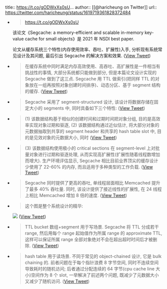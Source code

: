 title:: https://t.co/gODWxXs0sU...
author:: [[@haricheung on Twitter]]
url:: https://twitter.com/haricheung/status/1619719361828372484

- > https://t.co/gODWxXs0sU
  
  该论文《Segcache: a memory-efficient and scalable in-memory key-value cache for small objects》是 2021 年 NSDI best paper. 
  
  论文从缓存系统三个特性(内存使用效率、吞吐、扩展性)入手, 分析现有系统常见设计及其问题, 最后引出 Segcache 的解决方案和效果. ([View Tweet](https://twitter.com/haricheung/status/1619719361828372484))
- > 在缓存系统中同时满足内存高效使用、高吞吐、高扩展性是一件相当有挑战性的事情, 大部分系统都只能做到部分, 但是本篇论文设计实现的 Segcache 做到了这三点. Segcache 用 TTL 做索引(把同样 TTL 的对象放在一组再按照对象创建时间排序)、动态分区、基于 segment 结构的缓存. ([View Tweet](https://twitter.com/haricheung/status/1619719421089710080))
- > Segcache 采用了 segment-structured 设计, 该设计将数据存储在固定大小的 segments 中, 同时具备如下三个特性: ([View Tweet](https://twitter.com/haricheung/status/1619719718797201410))
- > (1) 该数据结构基于相似的创建时间和过期时间把对象分组, 目的是高效率实现对象过期和驱逐, (2) 该数据结构通过近似估计, 将大部分对象的元数据抽取到共享的 segment header 和共享的 hash table slot 中, 目的是见效对象的元数据大小, 同时 ([View Tweet](https://twitter.com/haricheung/status/1619719772710772736))
- > (3) 该数据结构使用极小的 critical sections 在 segment-level 上对批量对象进行过期和驱逐处理, 从而实现高扩展性(扩展性随着线程数增加而增大). 生产环境评估显示, Segcache 相比目前业界顶尖的缓存设计少使用了 22-60% 的内存, 而且适用于多种类型的工作负载. ([View Tweet](https://twitter.com/haricheung/status/1619719850808733698))
- > Segcache 同时提供了更高的吞吐, 单线程层面相比 Memcached 提升了最多 40% 吞吐量. 同时, 该设计提供了接近线性的扩展性, 在 24 线程上相比 Memcached 增加 8 倍的速度. ([View Tweet](https://twitter.com/haricheung/status/1619719867908902921))
- > 这个图是整个系统设计的精华: 
  
  ![](https://pbs.twimg.com/media/FnpnUw-akAEm-qL.jpg) ([View Tweet](https://twitter.com/haricheung/status/1619721077256753152))
- > TTL bucket 数组+segment 用于写场景. Segcache 将 TTL 分成若干 range, 然后用每个 range 起始值作为所属 range 的 approximate TTL, 这样可以保证所属 range 全部对象绝对不会在超出超时时间后才被删除. ([View Tweet](https://twitter.com/haricheung/status/1619721178792460288))
- > hash table 用于读场景. 不同于常见的 object-chained 设计, 它是 bulk chaining 的. 前者问题在于每个指针浪费 8 字节空间, 同时不连续空间导致耗时的随机访问; 后者通过分配连续的 64 字节(cpu cache line 大小)空间作为 8 个 slot, 一举解决了前述两个问题, 既减少了元数据大小又减少了随机访问. ([View Tweet](https://twitter.com/haricheung/status/1619721413228892161))